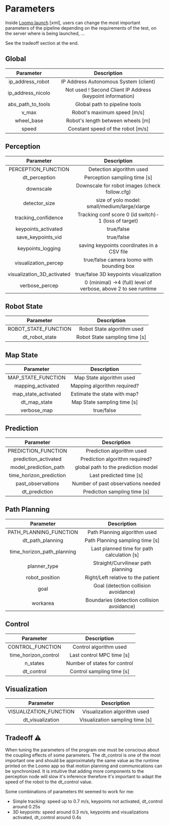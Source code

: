 # Parameters

Inside [Loomo.launch](./launch/Loomo.launch) [xml], users can change the most important parameters of the pipeline depending on the requirements of the test, on the server where is being launched, ...

See the tradeoff section at the end.

## Global

<p align="center">

| Parameter   |  Description                                 |
|:---------:  |:-------------------------:                   |
| ip_address_robot  | IP Address Autonomous System (client)  |
| ip_address_nicolo    | Not used ! Second Client IP Address (keypoint information) |
| abs_path_to_tools    | Global path to pipeline tools |
| v_max       | Robot's maximum speed [m/s]                  |
| wheel_base  | Robot's length between wheels [m]            |
| speed                   | Constant speed of the robot [m/s]           |

</p>

## Perception

<p align="center">

| Parameter           |  Description                              |
|:---------:          |:-------------------------:                |
| PERCEPTION_FUNCTION | Detection algorithm used                  |
| dt_perception       | Perception sampling time [s]              |
| downscale           | Downscale for robot images (check follow.cfg) |
| detector_size       | size of yolo model: small/medium/large/xlarge |
| tracking_confidence | Tracking conf score 0 (id switch)- 1 (loss of target) |
| keypoints_activated | true/false                                |
| save_keypoints_vid  | true/false                                |
| keypoints_logging   | saving keypoints coordinates in a CSV file   |
| visualization_percep| true/false camera loomo with bounding box   |
| visualization_3D_activated | true/false 3D keypoints visualization   |
| verbose_percep | 0 (minimal) ->4 (full) level of verbose, above 2 to see runtime  |



</p>

## Robot State

<p align="center">

| Parameter            |  Description                                |
|:---------:           |:-------------------------:                  |
| ROBOT_STATE_FUNCTION | Robot State algorithm used                 |
| dt_robot_state       | Robot State sampling time [s]              |

</p>

## Map State

<p align="center">

| Parameter               |  Description                  |
|:---------:              |:-------------------------:    |
| MAP_STATE_FUNCTION      | Map State algorithm used      |
| mapping_activated       | Mapping algorithm required?   |
| map_state_activated     | Estimate the state with map?  |
| dt_map_state            | Map State sampling time [s]   |
| verbose_map             | true/false                    |

</p>

## Prediction

<p align="center">

| Parameter               |  Description                                |
|:---------:              |:-------------------------:                  |
| PREDICTION_FUNCTION     | Prediction algorithm used                   |
| prediction_activated    | Prediction algorithm required?              |
| model_prediction_path   | global path to the prediction model         |
| time_horizon_prediction | Last predicted time [s]                     |
| past_observations       | Number of past observations needed          |
| dt_prediction           | Prediction sampling time [s]                |

</p>

## Path Planning

<p align="center">

| Parameter               |  Description                                |
|:---------:              |:-------------------------:                  |
| PATH_PLANNING_FUNCTION  | Path Planning algorithm used                |
| dt_path_planning        | Path Planning sampling time [s]             |
| time_horizon_path_planning  | Last planned time for path calculation [s] |
| planner_type            | Straight/Curvilinear path planning          |
| robot_position          | Right/Left relative to the patient          |
| goal                    | Goal (detection collision avoidance)        |
| workarea                | Boundaries (detection collision avoidance)  |

</p>

## Control

<p align="center">

| Parameter               |  Description                  |
|:---------:              |:-------------------------:    |
| CONTROL_FUNCTION        | Control algorithm used        |
| time_horizon_control    | Last control MPC time [s]     |
| n_states                | Number of states for control  |
| dt_control              | Control sampling time [s]     |

</p>

## Visualization

<p align="center">

| Parameter              |  Description                                 |
|:---------:             |:-------------------------:                   |
| VISUALIZATION_FUNCTION | Visualization algorithm used                 |
| dt_visualization       | Visualization sampling time [s]              |

</p>

## Tradeoff :warning:

When tuning the parameters of the program one must be conscious about the coupling effects of some parameters. The dt_control is one of the most important one and should be approximately the same value as the runtime printed on the Loomo app so that motion planning and communications can be synchronized. It is intuitive that adding more components to the perception node will slow it's inference therefore it's important to adapt the speed of the robot to the dt_control value.

Some combinations of parameters tht seemed to work for me:
* Simple tracking: speed up to 0.7 m/s, keypoints not activated, dt_control around 0.25s
* 3D keypoints: speed around 0.3 m/s, keypoints and visualizations activated, dt_control around 0.4s
